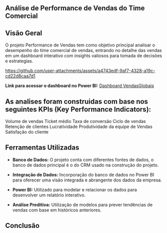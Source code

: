 ## Análise de Performance de Vendas do Time Comercial

## Visão Geral
O projeto Performance de Vendas tem como objetivo principal analisar o desempenho do time comercial de vendas, entrando no detalhe das vendas em um dashboard interativo com insights valiosos para tomada de decisões e estrategias.

https://github.com/user-attachments/assets/a4743edf-9af7-4328-a19c-cd22d8caa7d1

**Link para acessar o dashboard no Power BI:** [Dashboard VendasGlobais](https://app.powerbi.com/view?r=eyJrIjoiMWNjMTgxN2QtODRmZi00N2I2LTk3ZGUtZmIyZDM0OTBiMWM2IiwidCI6IjE3YzQwY2IwLTI2NmItNGViOC1iMTdjLTZkYzYyMTc4ZDcxOCJ9)

## As analises foram construidas com base nos seguintes KPIs (Key Performance Indicators):

Volume de vendas
Ticket médio
Taxa de conversão
Ciclo de vendas
Retenção de clientes
Lucratividade
Produtividade da equipe de Vendas
Satisfação do cliente


## Ferramentas Utilizadas

- **Banco de Dados:** O projeto conta com diferentes fontes de dados, o banco de dados principal é o do CRM usado na construção do projeto.

- **Integração de Dados:** Incorporação do banco de dados no Power BI para oferecer uma visão integrada e abrangente dos dados da empresa.

- **Power BI:** Utilizado para modelar e relacionar os dados para desenvolver um relatório interativo.

- **Análise Preditiva:** Utilização de modelos para prever tendências de vendas com base em históricos anteriores.

## Conclusão


